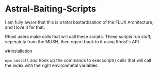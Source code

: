 # Astral-Baiting-Scripts

I am fully aware that this is a total bastardization of the FLUX Architecture, and I love it for that.

Rhost users make calls that will call these scripts.
These scripts run stuff, seperately from the MUSH, then report back to it using Rhost's API.

##Installation

`npm install` and hook up the commands to execscript() calls that will call the index with the right environmetal variables.
